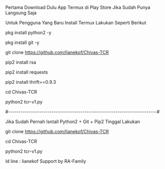 Pertama Download Dulu App Termux di Play Store
Jika Sudah Punya Langsung Saja

Untuk Pengguna Yang Baru Install Termux Lakukan Seperti Berikut

pkg install python2 -y

pkg install git -y

git clone https://github.com/lianekof/Chivas-TCR

pip2 install rsa

pip2 install requests

pip2 install thrift==0.9.3

cd Chivas-TCR

python2 tcr-v1.py

#------------------------------------------------------------------------#

Jika Sudah Pernah Isntall Python2 + Git + Pip2 Tinggal Lakukan 

git clone https://github.com/lianekof/Chivas-TCR

cd Chivas-TCR

python2 tcr-v1.py


Id line : lianekof
Support by RA-Family

